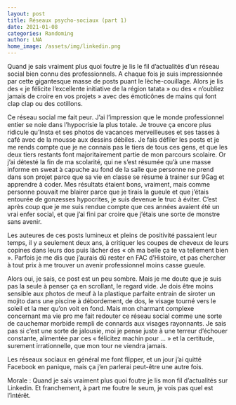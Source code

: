 ```yaml
---
layout: post
title: Réseaux psycho-sociaux (part 1)
date: 2021-01-08
categories: Randoming
author: LNA
home_image: /assets/img/linkedin.png
---
```

Quand je sais vraiment plus quoi foutre je lis le fil d’actualités d’un réseau social bien connu des professionnels. A chaque fois je suis impressionnée par cette gigantesque masse de posts puant le lèche-couillage. Alors je lis des « je félicite l’excellente initiative de la région tatata » ou des « n’oubliez jamais de croire en vos projets » avec des émoticônes de mains qui font clap clap ou des cotillons. 

Ce réseau social me fait peur. J’ai l’impression que le monde professionnel entier se noie dans l’hypocrisie la plus totale. Je trouve ça encore plus ridicule qu’Insta et ses photos de vacances merveilleuses et ses tasses à café avec de la mousse aux dessins débiles. Je fais défiler les posts et je me rends compte que je ne connais pas le tiers de tous ces gens, et que les deux tiers restants font majoritairement partie de mon parcours scolaire. Or j’ai détesté la fin de ma scolarité, qui ne s’est résumée qu’à une masse informe en sweat à capuche au fond de la salle que personne ne prend dans son projet parce que sa vie en classe se résume à trainer sur 9Gag et apprendre à coder. Mes résultats étaient bons, vraiment, mais comme personne pouvait me blairer parce que je tirais la gueule et que j’étais entourée de gonzesses hypocrites, je suis devenue le truc à éviter. C’est après coup que je me suis rendue compte que ces années avaient été un vrai enfer social, et que j’ai fini par croire que j’étais une sorte de monstre sans avenir. 

Les auteures de ces posts lumineux et pleins de positivité passaient leur temps, il y a seulement deux ans, à critiquer les coupes de cheveux de leurs copines dans leurs dos puis lâcher des « oh ma belle ça te va tellement bien ». Parfois je me dis que j’aurais dû rester en FAC d’Histoire, et pas chercher à tout prix à me trouver un avenir professionnel moins casse gueule. 

Alors oui, je sais, ce post est un peu sombre. Mais je me doute que je suis pas la seule à penser ça en scrollant, le regard vide. Je dois être moins sensible aux photos de meuf à la plastique parfaite entrain de siroter un mojito dans une piscine à débordement, de dos, le visage tourné vers le soleil et la mer qu’on voit en fond. Mais mon charmant complexe concernant ma vie pro me fait redouter ce réseau social comme une sorte de cauchemar morbide rempli de connards aux visages rayonnants. Je sais pas si c’est une sorte de jalousie, moi je pense juste à une terreur d’échouer constante, alimentée par ces « félicitez machin pour … » et la certitude, surement irrationnelle, que mon tour ne viendra jamais.

Les réseaux sociaux en général me font flipper, et un jour j’ai quitté Facebook en panique, mais ça j’en parlerai peut-être une autre fois. 

<p class="morale">Morale : Quand je sais vraiment plus quoi foutre je lis mon fil d’actualités sur Linkedin. Et franchement, à part me foutre le seum, je vois pas quel est l’intérêt.</p>




